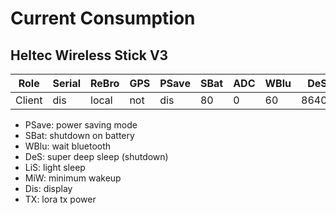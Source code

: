 # Current Consumption

## Heltec Wireless Stick V3

| Role | Serial | ReBro | GPS | PSave | SBat | ADC | WBlu | DeS | LiS | MiW | Dis | TX | MQTT | BLE | boot | time | down |
|-|-|-|-|-|-|-|-|-|-|-|-|-|-|-|-|-|-|
| Client | dis | local | not | dis | 80 | 0 | 60 | 86405 | 328 | 10 | 1 | 19 | ign | fix | 99,5mA | 1:26 | 2,1mA |

* PSave: power saving mode
* SBat: shutdown on battery
* WBlu: wait bluetooth
* DeS: super deep sleep (shutdown)
* LiS: light sleep
* MiW: minimum wakeup
* Dis: display
* TX: lora tx power
